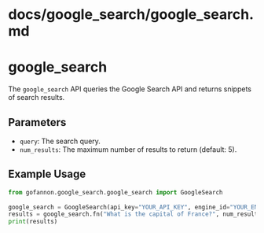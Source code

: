 # docs/google_search/google_search.md
# google_search

The `google_search` API queries the Google Search API and returns snippets of search results.

## Parameters

*   `query`: The search query.
*   `num_results`: The maximum number of results to return (default: 5).

## Example Usage

```python  
from gofannon.google_search.google_search import GoogleSearch  
  
google_search = GoogleSearch(api_key="YOUR_API_KEY", engine_id="YOUR_ENGINE_ID")  
results = google_search.fn("What is the capital of France?", num_results=3)  
print(results)  
```
